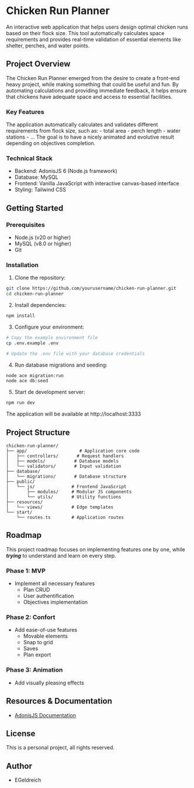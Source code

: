 # Chicken Run Planner

An interactive web application that helps users design optimal chicken runs based on their flock size. This tool automatically calculates space requirements and provides real-time validation of essential elements like shelter, perches, and water points.

## Project Overview

The Chicken Run Planner emerged from the desire to create a front-end heavy project, while making something that could be useful and fun. By automating calculations and providing immediate feedback, it helps ensure that chickens have adequate space and access to essential facilities.

### Key Features

The application automatically calculates and validates different requirements from flock size, such as: - total area - perch length - water stations - ...
The goal is to have a nicely animated and evolutive result depending on objectives completion.

### Technical Stack

- Backend: AdonisJS 6 (Node.js framework)
- Database: MySQL
- Frontend: Vanilla JavaScript with interactive canvas-based interface
- Styling: Tailwind CSS

## Getting Started

### Prerequisites

- Node.js (v20 or higher)
- MySQL (v8.0 or higher)
- Git

### Installation

1. Clone the repository:

```bash
git clone https://github.com/yourusername/chicken-run-planner.git
cd chicken-run-planner
```

2. Install dependencies:

```bash
npm install
```

3. Configure your environment:

```bash
# Copy the example environment file
cp .env.example .env

# Update the .env file with your database credentials
```

4. Run database migrations and seeding:

```bash
node ace migration:run
node ace db:seed
```

5. Start de development server:

```bash
npm run dev
```

The application will be available at http://localhost:3333

## Project Structure

```text
chicken-run-planner/
├── app/                    # Application core code
│   ├── controllers/       # Request handlers
│   ├── models/           # Database models
│   └── validators/       # Input validation
├── database/
│   └── migrations/       # Database structure
├── public/
│   └── js/              # Frontend JavaScript
│       ├── modules/     # Modular JS components
│       └── utils/       # Utility functions
├── resources/
│   └── views/           # Edge templates
└── start/
    └── routes.ts        # Application routes
```

## Roadmap

This project roadmap focuses on implementing features one by one, while **_trying_** to understand and learn on every step.

### Phase 1: MVP

- Implement all necessary features
  - Plan CRUD
  - User authentification
  - Objectives implementation

### Phase 2: Confort

- Add ease-of-use features
  - Movable elements
  - Snap to grid
  - Saves
  - Plan export

### Phase 3: Animation

- Add visually pleasing effects

## Resources & Documentation

- [AdonisJS Documentation](https://docs.adonisjs.com/)

## License

This is a personal project, all rights reserved.

## Author

- EGeldreich
